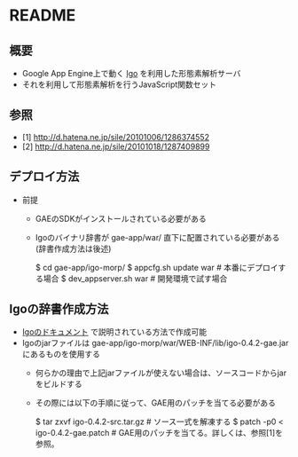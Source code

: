 # README
## 概要
* Google App Engine上で動く [Igo][igo] を利用した形態素解析サーバ
* それを利用して形態素解析を行うJavaScript関数セット

[igo]: http://igo.sourceforge.jp/

## 参照
* [1] http://d.hatena.ne.jp/sile/20101006/1286374552
* [2] http://d.hatena.ne.jp/sile/20101018/1287409899

## デプロイ方法
* 前提
  * GAEのSDKがインストールされている必要がある
  * Igoのバイナリ辞書が gae-app/war/ 直下に配置されている必要がある (辞書作成方法は後述)

    $ cd gae-app/igo-morp/
    $ appcfg.sh update war  # 本番にデプロイする場合
    $ dev_appserver.sh war  # 開発環境で試す場合

## Igoの辞書作成方法
* [Igoのドキュメント][igo] で説明されている方法で作成可能
* Igoのjarファイルは gae-app/igo-morp/war/WEB-INF/lib/igo-0.4.2-gae.jar にあるものを使用する
  * 何らかの理由で上記jarファイルが使えない場合は、ソースコードからjarをビルドする　
  * その際には以下の手順に従って、GAE用のパッチを当てる必要がある

    $ tar zxvf igo-0.4.2-src.tar.gz    # ソース一式を解凍する
    $ patch -p0 < igo-0.4.2-gae.patch  # GAE用のパッチを当てる。詳しくは、参照[1]を参照。
